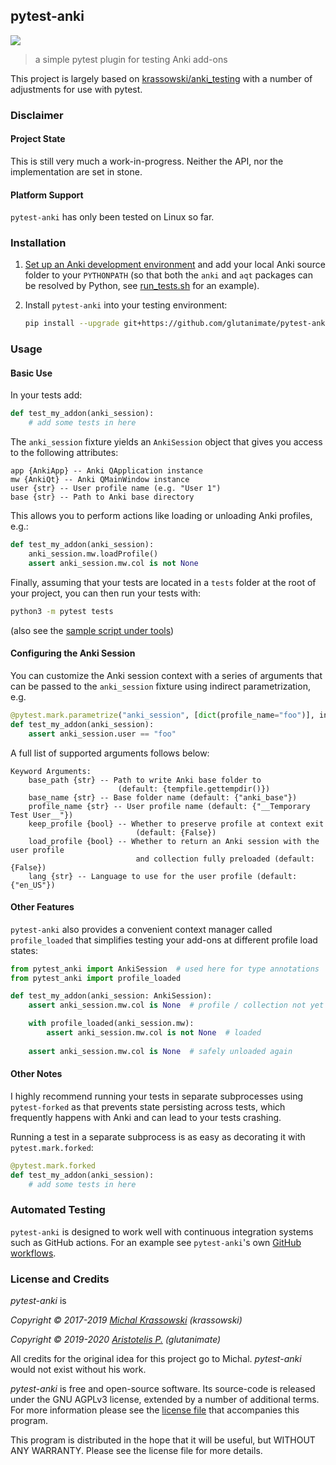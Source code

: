 ## pytest-anki

[![](https://github.com/glutanimate/pytest-anki/workflows/tests/badge.svg)](https://github.com/glutanimate/pytest-anki/actions?query=workflow%3Atests)

> a simple pytest plugin for testing Anki add-ons

This project is largely based on [krassowski/anki_testing](https://github.com/glutanimate/pytest-anki/blob/master/.github/workflows/tests.yml) with a number of adjustments for use with pytest.


### Disclaimer

#### Project State

This is still very much a work-in-progress. Neither the API, nor the implementation are set in stone.

#### Platform Support

`pytest-anki` has only been tested on Linux so far.

### Installation

1. [Set up an Anki development environment](https://github.com/dae/anki/blob/master/README.development) and add your local Anki source folder to your `PYTHONPATH` (so that both the `anki` and `aqt` packages can be resolved by Python, see [run_tests.sh](tools/run_tests.sh) for an example).

2. Install `pytest-anki` into your testing environment:

    ```bash
    pip install --upgrade git+https://github.com/glutanimate/pytest-anki.git
    ```

### Usage

#### Basic Use

In your tests add:
   
```python
def test_my_addon(anki_session):
    # add some tests in here
```

The `anki_session` fixture yields an `AnkiSession` object that gives you access to the following attributes:

```
app {AnkiApp} -- Anki QApplication instance
mw {AnkiQt} -- Anki QMainWindow instance
user {str} -- User profile name (e.g. "User 1")
base {str} -- Path to Anki base directory
```

This allows you to perform actions like loading or unloading Anki profiles, e.g.:

```python
def test_my_addon(anki_session):
    anki_session.mw.loadProfile()
    assert anki_session.mw.col is not None
```

Finally, assuming that your tests are located in a `tests` folder at the root of your project, you can then run your tests with:

```bash
python3 -m pytest tests
```

(also see the [sample script under tools](./tools/run_tests.sh))

#### Configuring the Anki Session

You can customize the Anki session context with a series of arguments that can be passed to the `anki_session` fixture using indirect parametrization, e.g.

```python
@pytest.mark.parametrize("anki_session", [dict(profile_name="foo")], indirect=True)
def test_my_addon(anki_session):
    assert anki_session.user == "foo"
```

A full list of supported arguments follows below:

```
Keyword Arguments:
    base_path {str} -- Path to write Anki base folder to
                        (default: {tempfile.gettempdir()})
    base_name {str} -- Base folder name (default: {"anki_base"})
    profile_name {str} -- User profile name (default: {"__Temporary Test User__"})
    keep_profile {bool} -- Whether to preserve profile at context exit
                            (default: {False})
    load_profile {bool} -- Whether to return an Anki session with the user profile
                            and collection fully preloaded (default: {False})
    lang {str} -- Language to use for the user profile (default: {"en_US"})
```

#### Other Features

`pytest-anki` also provides a convenient context manager called `profile_loaded` that simplifies testing your add-ons at different profile load states:

```python
from pytest_anki import AnkiSession  # used here for type annotations
from pytest_anki import profile_loaded

def test_my_addon(anki_session: AnkiSession):
    assert anki_session.mw.col is None  # profile / collection not yet loaded

    with profile_loaded(anki_session.mw):
        assert anki_session.mw.col is not None  # loaded
    
    assert anki_session.mw.col is None  # safely unloaded again
```

#### Other Notes

I highly recommend running your tests in separate subprocesses using `pytest-forked` as that prevents state persisting across tests, which frequently happens with Anki and can lead to your tests crashing.

Running a test in a separate subprocess is as easy as decorating it with `pytest.mark.forked`:

```python
@pytest.mark.forked
def test_my_addon(anki_session):
    # add some tests in here
```



### Automated Testing

`pytest-anki` is designed to work well with continuous integration systems such as GitHub actions. For an example see `pytest-anki`'s own [GitHub workflows](./.github/workflows/tests.yml).


### License and Credits

*pytest-anki* is

*Copyright © 2017-2019 [Michal Krassowski](https://github.com/krassowski/anki_testing) (krassowski)*

*Copyright © 2019-2020 [Aristotelis P.](https://glutanimate.com/) (glutanimate)*

All credits for the original idea for this project go to Michal. _pytest-anki_ would not exist without his work.

_pytest-anki_ is free and open-source software. Its source-code is released under the GNU AGPLv3 license, extended by a number of additional terms. For more information please see the [license file](https://github.com/glutanimate/pytest-anki/blob/master/LICENSE) that accompanies this program.

This program is distributed in the hope that it will be useful, but WITHOUT ANY WARRANTY. Please see the license file for more details.